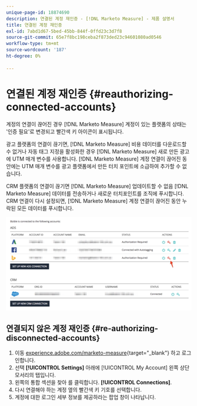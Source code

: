 ```yaml
---
unique-page-id: 18874690
description: 연결된 계정 재인증 - [!DNL Marketo Measure] - 제품 설명서
title: 연결된 계정 재인증
exl-id: 7abd1d67-5bed-45bb-844f-0ffd23c3d7f8
source-git-commit: 65e7f8bc198ceba2f873ded23c94601080ad0546
workflow-type: tm+mt
source-wordcount: '187'
ht-degree: 0%

---
```


# 연결된 계정 재인증 {#reauthorizing-connected-accounts}

계정의 연결이 끊어진 경우 [!DNL Marketo Measure] 계정이 있는 플랫폼의 상태는 &#39;인증 필요&#39;로 변경되고 빨간색 키 아이콘이 표시됩니다.

광고 플랫폼의 연결이 끊기면, [!DNL Marketo Measure] 비용 데이터를 다운로드할 수 없거나 자동 태그 지정을 활성화한 경우 [!DNL Marketo Measure] 새로 만든 광고에 UTM 매개 변수를 사용합니다. [!DNL Marketo Measure] 계정 연결이 끊어진 동안에는 UTM 매개 변수를 광고 플랫폼에서 만든 터치 포인트에 소급하여 추가할 수 없습니다.

CRM 플랫폼의 연결이 끊기면 [!DNL Marketo Measure] 업데이트할 수 없음 [!DNL Marketo Measure] 데이터를 전송하거나 새로운 터치포인트를 조직에 푸시합니다. CRM 연결이 다시 설정되면, [!DNL Marketo Measure] 계정 연결이 끊어진 동안 누락된 모든 데이터를 푸시합니다.

![](assets/1-1.png)

## 연결되지 않은 계정 재인증 {#re-authorizing-disconnected-accounts}

1. 이동 [experience.adobe.com/marketo-measure](https://experience.adobe.com/marketo-measure){target=&quot;_blank&quot;} 하고 로그인합니다.
1. 선택 **[!UICONTROL Settings]** 아래에 [!UICONTROL My Account] 왼쪽 상단 모서리의 탭입니다.
1. 왼쪽의 통합 섹션을 찾아 를 클릭합니다. **[!UICONTROL Connections]**.
1. 다시 연결해야 하는 계정 옆의 빨간색 키 기호를 선택합니다.
1. 계정에 대한 로그인 세부 정보를 제공하라는 팝업 창이 나타납니다.
